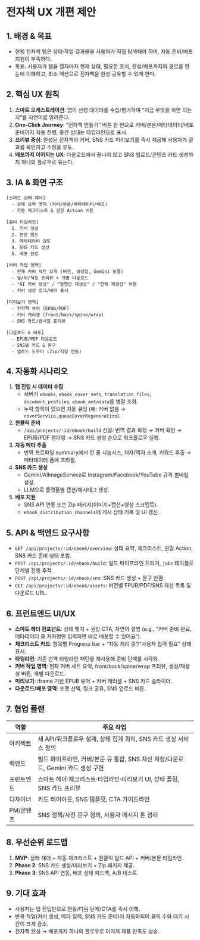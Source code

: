 # 전자책 UX 개편 제안

## 1. 배경 & 목표
- 현행 전자책 탭은 상태·작업·결과물을 사용자가 직접 탐색해야 하며, 자동 준비/배포 지원이 부족하다.
- 목표: 사용자가 탭을 열자마자 현재 상태, 필요한 조치, 완성/배포까지의 경로를 한 눈에 이해하고, 최소 액션으로 전자책을 완성·공유할 수 있게 한다.

## 2. 핵심 UX 원칙
1. **스마트 오케스트레이션**: 앱이 선행 데이터를 수집/평가하여 “지금 무엇을 하면 되는지”를 자연어로 알려준다.
2. **One-Click Journey**: “전자책 만들기” 버튼 한 번으로 커버/본문/메타데이터/배포 준비까지 자동 진행, 중간 상태는 타임라인으로 표시.
3. **프리뷰 중심**: 완성된 전자책과 커버, SNS 카드 미리보기를 즉시 제공해 사용자가 결과를 확인하고 수정을 유도.
4. **배포까지 이어지는 UX**: 다운로드에서 끝나지 않고 SNS 업로드/콘텐츠 카드 생성까지 하나의 플로우로 묶는다.

## 3. IA & 화면 구조
```
[스마트 상태 헤더]
  - 상태 요약 뱃지 (커버/본문/메타데이터/배포)
  - 자동 체크리스트 & 권장 Action 버튼

[준비 타임라인]
  1. 커버 생성
  2. 본문 빌드
  3. 메타데이터 검토
  4. SNS 카드 생성
  5. 배포 완료

[커버 작업 영역]
  - 현재 커버 세트 요약 (버전, 생성일, Gemini 모델)
  - 앞/뒤/책등 프리뷰 + 개별 다운로드
  - "AI 커버 생성" / "앞면만 재생성" / "전체 재생성" 버튼
  - 커버 생성 로그/에러 표시

[미리보기 영역]
  - 전자책 뷰어 (EPUB/PDF)
  - 커버 캐러셀 (front/back/spine/wrap)
  - SNS 카드/썸네일 프리뷰

[다운로드 & 배포]
  - EPUB/PDF 다운로드
  - SNS별 카드 & 문구
  - 업로드 도우미 (Zip/직접 연동)
```

## 4. 자동화 시나리오
1. **탭 진입 시 데이터 수집**
   - 서버가 `ebooks`, `ebook_cover_sets`, `translation_files`, `document_profiles`, `ebook_metadata`를 병렬 조회.
   - 누락 항목이 있으면 자동 큐잉 (예: 커버 없음 → `coverService.queueCoverRegeneration`).
2. **원클릭 준비**
   - `/api/projects/:id/ebook/build` 신설: 번역 결과 확정 → 커버 확인 → EPUB/PDF 렌더링 → SNS 카드 생성 순으로 워크플로우 실행.
3. **자동 메타 추출**
   - 번역 프로파일 summary에서 한 줄 시놉시스, 저자/역자 소개, 키워드 추출 → 메타데이터 폼에 프리필.
4. **SNS 카드 생성**
   - Gemini/AIImageService로 Instagram/Facebook/YouTube 규격 썸네일 생성.
   - LLM으로 플랫폼별 캡션/해시태그 생성.
5. **배포 지원**
   - SNS API 연동 또는 Zip 패키지(이미지+캡션+영상 스크립트).
   - `ebook_distribution_channels`에 게시 상태 기록 및 UI 갱신.

## 5. API & 백엔드 요구사항
- `GET /api/projects/:id/ebook/overview`: 상태 요약, 체크리스트, 권장 Action, SNS 카드 준비 상태 포함.
- `POST /api/projects/:id/ebook/build`: 빌드 파이프라인 트리거, `jobs` 테이블로 단계별 진행 추적.
- `POST /api/projects/:id/ebook/sns`: SNS 카드 생성 + 문구 반환.
- `GET /api/projects/:id/ebook/assets`: 버전별 EPUB/PDF/SNS 자산 목록 및 다운로드 URL.

## 6. 프런트엔드 UI/UX
- **스마트 헤더 컴포넌트**: 상태 뱃지 + 권장 CTA, 자연어 설명 (e.g., “커버 준비 완료, 메타데이터 중 저자명만 입력하면 바로 배포할 수 있어요”).
- **체크리스트 카드**: 항목별 Progress bar + “자동 처리 중”/“사용자 입력 필요” 상태 표시.
- **타임라인**: 기존 번역 타임라인 패턴을 재사용해 준비 단계를 시각화.
- **커버 작업 영역**: 현재 커버 세트 요약, front/back/spine/wrap 프리뷰, 생성/재생성 버튼, 개별 다운로드.
- **미리보기**: iframe 기반 EPUB 뷰어 + 커버 캐러셀 + SNS 카드 슬라이더.
- **다운로드/배포 영역**: 포맷 선택, 링크 공유, SNS 업로드 버튼.

## 7. 협업 플랜
| 역할 | 주요 작업 |
| --- | --- |
| 아키텍트 | 새 API/워크플로우 설계, 상태 집계 쿼리, SNS 카드 생성 서비스 정의 |
| 백엔드 | 빌드 파이프라인, 커버/본문 큐 통합, SNS 자산 저장/다운로드, Gemini 카드 생성 구현 |
| 프런트엔드 | 스마트 헤더·체크리스트·타임라인·미리보기 UI, 상태 폴링, SNS 카드 프리뷰 |
| 디자이너 | 카드 레이아웃, SNS 템플릿, CTA 가이드라인 |
| PM/콘텐츠 | SNS 정책/사전 문구 정의, 사용자 메시지 톤 정리 |

## 8. 우선순위 로드맵
1. **MVP**: 상태 헤더 + 자동 체크리스트 + 원클릭 빌드 API + 커버/본문 타임라인.
2. **Phase 2**: SNS 카드 생성/미리보기 + Zip 패키지 제공.
3. **Phase 3**: SNS API 연동, 배포 상태 피드백, A/B 테스트.

## 9. 기대 효과
- 사용자는 탭 진입만으로 현황/다음 단계/CTA를 즉시 이해.
- 반복 작업(커버 생성, 메타 입력, SNS 카드 준비)이 자동화되어 클릭 수와 대기 시간이 크게 감소.
- 전자책 완성 → 배포까지 하나의 플로우로 이어져 제품 만족도 상승.
